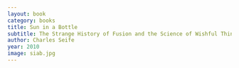 ```yaml
---
layout: book
category: books
title: Sun in a Bottle
subtitle: The Strange History of Fusion and the Science of Wishful Thinking
author: Charles Seife
year: 2010
image: siab.jpg
---
```

